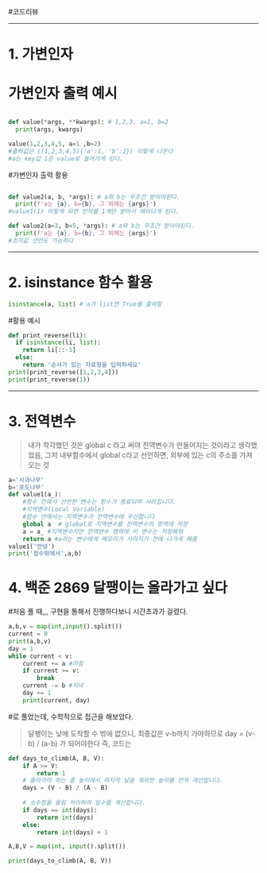 #코드리뷰


---

<h1>1. 가변인자 </h1>

# 가변인자 출력 예시

```python

def value(*args, **kwargs): # 1,2,3, a=1, b=2
  print(args, kwargs)

value(1,2,3,4,5, a=1 ,b=2)
#출력값은 ((1,2,3,4,5){'a':1, 'b':2}) 이렇게 나온다
#a는 key값 1은 value로 들어가게 된다.
```

#가변인자 출력 활용
```python

def value2(a, b, *args): # a와 b는 무조건 받아야된다.
  print(f'a는 {a}, b={b}, 그 외에는 {args}')
#value1(1) 이렇게 되면 인자를 1개만 받아서 에러나게 된다.
```

```python
def value2(a=3, b=5, *args): # a와 b는 무조건 받아야된다.
  print(f'a는 {a}, b={b}, 그 외에는 {args}')
#초기값 선언도 가능하다
```

---

<h1>2. isinstance 함수 활용</h1>

```python
isinstance(a, list) # a가 list면 True를 출력함
```

#활용 예시

```python
def print_reverse(li):
  if isinstance(li, list):
    return li[::-1]
  else:
    return '순서가 있는 자료형을 입력하세요'
print(print_reverse([1,2,3,4]))
print(print_reverse(1))
```

---

<h1>3. 전역변수</h1>

> 내가 착각했던 것은 global c 라고 써야 전역변수가 만들어지는 것이라고 생각했었음,
> 그저 내부함수에서 global c라고 선언하면, 외부에 있는 c의 주소를 가져오는 것

```python
a='사과나무'
b='포도나무'
def value1(a_):
	#함수 안에서 선언한 변수는 함수가 종료되며 사라집니다.
	#지역변수(Local Variable)
	#함수 안에서는 지역변수가 전역변수에 우선합니다
	global a  # global로 지역변수를 전역변수의 영역에 저장
	a = a_ #지역변수지만 전역변수 영역에 이 변수는 저장해줘
	return a #a라는 변수에게 메모리가 사라지기 전에 나가게 해줌
value1('안녕')
print('함수밖에서',a,b)
```

<h1>4. 백준 2869 달팽이는 올라가고 싶다</h1>

#처음 풀 때,,, 구현을 통해서 진행하다보니 시간초과가 걸렸다.

```python
a,b,v = map(int,input().split())
current = 0
print(a,b,v)
day = 1
while current < v:
    current += a #아침
    if current >= v:
        break
    current -= b #저녁
    day += 1
    print(current, day)
```

#로 풀었는데, 수학적으로 접근을 해보았다.
>달팽이는 낮에 도착할 수 밖에 없으니, 최종값은 v-b까지 가야하므로
 > day = (v-b) / (a-b) 가 되어야한다
 > 즉, 코드는

```python
def days_to_climb(A, B, V):
    if A >= V:
        return 1
    # 올라가야 하는 총 높이에서 마지막 날을 제외한 높이를 먼저 계산합니다.
    days = (V - B) / (A - B)
    
    # 소수점을 올림 처리하여 일수를 계산합니다.
    if days == int(days):
        return int(days)
    else:
        return int(days) + 1

A,B,V = map(int, input().split())

print(days_to_climb(A, B, V))
```


